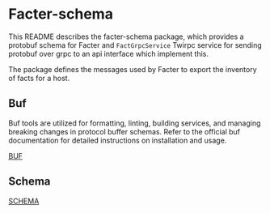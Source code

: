 # Facter-schema

This README describes the facter-schema package, which provides a protobuf schema for Facter and `FactGrpcService` Twirpc service for sending protobuf over grpc to an api interface which implement this.

The package defines the messages used by Facter to export the inventory of facts for a host.

## Buf

Buf tools are utilized for formatting, linting, building services, and managing breaking changes in protocol buffer schemas.
Refer to the official buf documentation for detailed instructions on installation and usage.


[BUF](https://buf.build/docs/)

## Schema

[SCHEMA](./schema.md)